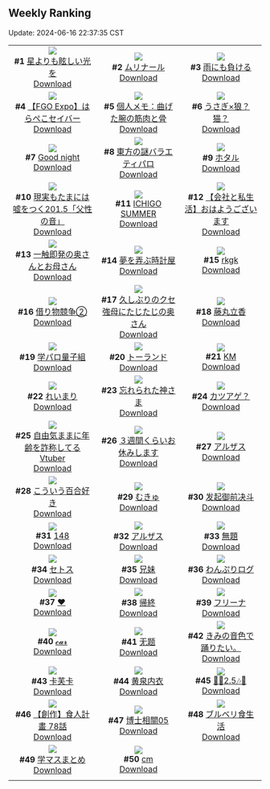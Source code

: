 ## Weekly Ranking
Update: 2024-06-16 22:37:35 CST

|      |      |      |
| :----: | :----: | :----: |
| ![](https://i.pixiv.re/c/240x480/img-master/img/2024/06/10/00/01/02/119501441_p0_master1200.jpg)<br>**#1** [星よりも眩しい光を](https://www.pixiv.net/artworks/119501441)<br>[Download](https://i.pixiv.re/img-original/img/2024/06/10/00/01/02/119501441_p0.jpg) | ![](https://i.pixiv.re/c/240x480/img-master/img/2024/06/10/00/51/11/119503396_p0_master1200.jpg)<br>**#2** [ムリナール](https://www.pixiv.net/artworks/119503396)<br>[Download](https://i.pixiv.re/img-original/img/2024/06/10/00/51/11/119503396_p0.jpg) | ![](https://i.pixiv.re/c/240x480/img-master/img/2024/06/10/07/30/01/119509229_p0_master1200.jpg)<br>**#3** [雨にも負ける](https://www.pixiv.net/artworks/119509229)<br>[Download](https://i.pixiv.re/img-original/img/2024/06/10/07/30/01/119509229_p0.jpg) |
| ![](https://i.pixiv.re/c/240x480/img-master/img/2024/06/09/11/54/13/119478848_p0_master1200.jpg)<br>**#4** [【FGO Expo】はらぺこセイバー](https://www.pixiv.net/artworks/119478848)<br>[Download](https://i.pixiv.re/img-original/img/2024/06/09/11/54/13/119478848_p0.jpg) | ![](https://i.pixiv.re/c/240x480/img-master/img/2024/06/11/06/00/11/119536542_p0_master1200.jpg)<br>**#5** [個人メモ：曲げた腕の筋肉と骨](https://www.pixiv.net/artworks/119536542)<br>[Download](https://i.pixiv.re/img-original/img/2024/06/11/06/00/11/119536542_p0.jpg) | ![](https://i.pixiv.re/c/240x480/img-master/img/2024/06/09/01/34/14/119469372_p0_master1200.jpg)<br>**#6** [うさぎ×狼？猫？](https://www.pixiv.net/artworks/119469372)<br>[Download](https://i.pixiv.re/img-original/img/2024/06/09/01/34/14/119469372_p0.jpg) |
| ![](https://i.pixiv.re/c/240x480/img-master/img/2024/06/10/01/31/45/119503787_p0_master1200.jpg)<br>**#7** [Good night](https://www.pixiv.net/artworks/119503787)<br>[Download](https://i.pixiv.re/img-original/img/2024/06/10/01/31/45/119503787_p0.png) | ![](https://i.pixiv.re/c/240x480/img-master/img/2024/06/10/00/15/22/119502270_p0_master1200.jpg)<br>**#8** [東方の謎バラエティパロ](https://www.pixiv.net/artworks/119502270)<br>[Download](https://i.pixiv.re/img-original/img/2024/06/10/00/15/22/119502270_p0.png) | ![](https://i.pixiv.re/c/240x480/img-master/img/2024/06/10/11/50/07/119512474_p0_master1200.jpg)<br>**#9** [ホタル](https://www.pixiv.net/artworks/119512474)<br>[Download](https://i.pixiv.re/img-original/img/2024/06/10/11/50/07/119512474_p0.jpg) |
| ![](https://i.pixiv.re/c/240x480/img-master/img/2024/06/09/18/00/01/119487870_p0_master1200.jpg)<br>**#10** [現実もたまには嘘をつく201.5「父性の音」](https://www.pixiv.net/artworks/119487870)<br>[Download](https://i.pixiv.re/img-original/img/2024/06/09/18/00/01/119487870_p0.jpg) | ![](https://i.pixiv.re/c/240x480/img-master/img/2024/06/10/01/23/35/119504292_p0_master1200.jpg)<br>**#11** [ICHIGO SUMMER](https://www.pixiv.net/artworks/119504292)<br>[Download](https://i.pixiv.re/img-original/img/2024/06/10/01/23/35/119504292_p0.jpg) | ![](https://i.pixiv.re/c/240x480/img-master/img/2024/06/11/12/00/14/119540885_p0_master1200.jpg)<br>**#12** [【会社と私生活】おはようございます](https://www.pixiv.net/artworks/119540885)<br>[Download](https://i.pixiv.re/img-original/img/2024/06/11/12/00/14/119540885_p0.jpg) |
| ![](https://i.pixiv.re/c/240x480/img-master/img/2024/06/10/00/06/05/119501854_p0_master1200.jpg)<br>**#13** [一触即発の奥さんとお母さん](https://www.pixiv.net/artworks/119501854)<br>[Download](https://i.pixiv.re/img-original/img/2024/06/10/00/06/05/119501854_p0.jpg) | ![](https://i.pixiv.re/c/240x480/img-master/img/2024/06/09/20/30/06/119492791_p0_master1200.jpg)<br>**#14** [夢を弄ぶ時計屋](https://www.pixiv.net/artworks/119492791)<br>[Download](https://i.pixiv.re/img-original/img/2024/06/09/20/30/06/119492791_p0.png) | ![](https://i.pixiv.re/c/240x480/img-master/img/2024/06/09/17/26/41/119486926_p0_master1200.jpg)<br>**#15** [rkgk](https://www.pixiv.net/artworks/119486926)<br>[Download](https://i.pixiv.re/img-original/img/2024/06/09/17/26/41/119486926_p0.png) |
| ![](https://i.pixiv.re/c/240x480/img-master/img/2024/06/10/17/22/29/119517953_p0_master1200.jpg)<br>**#16** [借り物競争②](https://www.pixiv.net/artworks/119517953)<br>[Download](https://i.pixiv.re/img-original/img/2024/06/10/17/22/29/119517953_p0.jpg) | ![](https://i.pixiv.re/c/240x480/img-master/img/2024/06/09/00/06/21/119466583_p0_master1200.jpg)<br>**#17** [久しぶりのクセ強母にたじたじの奥さん](https://www.pixiv.net/artworks/119466583)<br>[Download](https://i.pixiv.re/img-original/img/2024/06/09/00/06/21/119466583_p0.jpg) | ![](https://i.pixiv.re/c/240x480/img-master/img/2024/06/10/09/44/41/119510782_p0_master1200.jpg)<br>**#18** [藤丸立香](https://www.pixiv.net/artworks/119510782)<br>[Download](https://i.pixiv.re/img-original/img/2024/06/10/09/44/41/119510782_p0.jpg) |
| ![](https://i.pixiv.re/c/240x480/img-master/img/2024/06/10/18/39/01/119519814_p0_master1200.jpg)<br>**#19** [学パロ量子組](https://www.pixiv.net/artworks/119519814)<br>[Download](https://i.pixiv.re/img-original/img/2024/06/10/18/39/01/119519814_p0.png) | ![](https://i.pixiv.re/c/240x480/img-master/img/2024/06/09/00/10/46/119466771_p0_master1200.jpg)<br>**#20** [トーランド](https://www.pixiv.net/artworks/119466771)<br>[Download](https://i.pixiv.re/img-original/img/2024/06/09/00/10/46/119466771_p0.jpg) | ![](https://i.pixiv.re/c/240x480/img-master/img/2024/06/10/00/00/41/119501391_p0_master1200.jpg)<br>**#21** [KM](https://www.pixiv.net/artworks/119501391)<br>[Download](https://i.pixiv.re/img-original/img/2024/06/10/00/00/41/119501391_p0.png) |
| ![](https://i.pixiv.re/c/240x480/img-master/img/2024/06/09/12/05/09/119479246_p0_master1200.jpg)<br>**#22** [れいまり](https://www.pixiv.net/artworks/119479246)<br>[Download](https://i.pixiv.re/img-original/img/2024/06/09/12/05/09/119479246_p0.jpg) | ![](https://i.pixiv.re/c/240x480/img-master/img/2024/06/09/16/06/47/119484782_p0_master1200.jpg)<br>**#23** [忘れられた神さま](https://www.pixiv.net/artworks/119484782)<br>[Download](https://i.pixiv.re/img-original/img/2024/06/09/16/06/47/119484782_p0.jpg) | ![](https://i.pixiv.re/c/240x480/img-master/img/2024/06/09/20/41/04/119493180_p0_master1200.jpg)<br>**#24** [カツアゲ？](https://www.pixiv.net/artworks/119493180)<br>[Download](https://i.pixiv.re/img-original/img/2024/06/09/20/41/04/119493180_p0.jpg) |
| ![](https://i.pixiv.re/c/240x480/img-master/img/2024/06/10/21/04/06/119524038_p0_master1200.jpg)<br>**#25** [自由気ままに年齢を詐称してるVtuber](https://www.pixiv.net/artworks/119524038)<br>[Download](https://i.pixiv.re/img-original/img/2024/06/10/21/04/06/119524038_p0.png) | ![](https://i.pixiv.re/c/240x480/img-master/img/2024/06/10/00/52/25/119503433_p0_master1200.jpg)<br>**#26** [３週間くらいお休みします](https://www.pixiv.net/artworks/119503433)<br>[Download](https://i.pixiv.re/img-original/img/2024/06/10/00/52/25/119503433_p0.jpg) | ![](https://i.pixiv.re/c/240x480/img-master/img/2024/06/14/04/16/03/119513971_p0_master1200.jpg)<br>**#27** [アルザス](https://www.pixiv.net/artworks/119513971)<br>[Download](https://i.pixiv.re/img-original/img/2024/06/14/04/16/03/119513971_p0.jpg) |
| ![](https://i.pixiv.re/c/240x480/img-master/img/2024/06/10/19/10/26/119520647_p0_master1200.jpg)<br>**#28** [こういう百合好き](https://www.pixiv.net/artworks/119520647)<br>[Download](https://i.pixiv.re/img-original/img/2024/06/10/19/10/26/119520647_p0.jpg) | ![](https://i.pixiv.re/c/240x480/img-master/img/2024/06/10/00/01/14/119501478_p0_master1200.jpg)<br>**#29** [むきゅ](https://www.pixiv.net/artworks/119501478)<br>[Download](https://i.pixiv.re/img-original/img/2024/06/10/00/01/14/119501478_p0.jpg) | ![](https://i.pixiv.re/c/240x480/img-master/img/2024/06/10/01/14/40/119504091_p0_master1200.jpg)<br>**#30** [发起御前决斗](https://www.pixiv.net/artworks/119504091)<br>[Download](https://i.pixiv.re/img-original/img/2024/06/10/01/14/40/119504091_p0.jpg) |
| ![](https://i.pixiv.re/c/240x480/img-master/img/2024/06/10/15/07/26/119515600_p0_master1200.jpg)<br>**#31** [148](https://www.pixiv.net/artworks/119515600)<br>[Download](https://i.pixiv.re/img-original/img/2024/06/10/15/07/26/119515600_p0.jpg) | ![](https://i.pixiv.re/c/240x480/img-master/img/2024/06/10/00/00/05/119501283_p0_master1200.jpg)<br>**#32** [アルザス](https://www.pixiv.net/artworks/119501283)<br>[Download](https://i.pixiv.re/img-original/img/2024/06/10/00/00/05/119501283_p0.png) | ![](https://i.pixiv.re/c/240x480/img-master/img/2024/06/10/07/26/04/119509178_p0_master1200.jpg)<br>**#33** [無題](https://www.pixiv.net/artworks/119509178)<br>[Download](https://i.pixiv.re/img-original/img/2024/06/10/07/26/04/119509178_p0.jpg) |
| ![](https://i.pixiv.re/c/240x480/img-master/img/2024/06/10/19/40/48/119521389_p0_master1200.jpg)<br>**#34** [セトス](https://www.pixiv.net/artworks/119521389)<br>[Download](https://i.pixiv.re/img-original/img/2024/06/10/19/40/48/119521389_p0.jpg) | ![](https://i.pixiv.re/c/240x480/img-master/img/2024/06/09/21/19/58/119494752_p0_master1200.jpg)<br>**#35** [兄妹](https://www.pixiv.net/artworks/119494752)<br>[Download](https://i.pixiv.re/img-original/img/2024/06/09/21/19/58/119494752_p0.png) | ![](https://i.pixiv.re/c/240x480/img-master/img/2024/06/09/09/04/34/119475535_p0_master1200.jpg)<br>**#36** [わんぷりログ](https://www.pixiv.net/artworks/119475535)<br>[Download](https://i.pixiv.re/img-original/img/2024/06/09/09/04/34/119475535_p0.png) |
| ![](https://i.pixiv.re/c/240x480/img-master/img/2024/06/10/17/43/00/119518390_p0_master1200.jpg)<br>**#37** [❤](https://www.pixiv.net/artworks/119518390)<br>[Download](https://i.pixiv.re/img-original/img/2024/06/10/17/43/00/119518390_p0.jpg) | ![](https://i.pixiv.re/c/240x480/img-master/img/2024/06/10/00/09/16/119502013_p0_master1200.jpg)<br>**#38** [帰終](https://www.pixiv.net/artworks/119502013)<br>[Download](https://i.pixiv.re/img-original/img/2024/06/10/00/09/16/119502013_p0.jpg) | ![](https://i.pixiv.re/c/240x480/img-master/img/2024/06/09/00/21/05/119466078_p0_master1200.jpg)<br>**#39** [フリーナ](https://www.pixiv.net/artworks/119466078)<br>[Download](https://i.pixiv.re/img-original/img/2024/06/09/00/21/05/119466078_p0.png) |
| ![](https://i.pixiv.re/c/240x480/img-master/img/2024/06/10/16/50/12/119517318_p0_master1200.jpg)<br>**#40** [𝓬𝓪𝓻](https://www.pixiv.net/artworks/119517318)<br>[Download](https://i.pixiv.re/img-original/img/2024/06/10/16/50/12/119517318_p0.png) | ![](https://i.pixiv.re/c/240x480/img-master/img/2024/06/09/00/00/51/119466142_p0_master1200.jpg)<br>**#41** [无题](https://www.pixiv.net/artworks/119466142)<br>[Download](https://i.pixiv.re/img-original/img/2024/06/09/00/00/51/119466142_p0.png) | ![](https://i.pixiv.re/c/240x480/img-master/img/2024/06/09/12/17/34/119479570_p0_master1200.jpg)<br>**#42** [きみの音色で踊りたい。](https://www.pixiv.net/artworks/119479570)<br>[Download](https://i.pixiv.re/img-original/img/2024/06/09/12/17/34/119479570_p0.jpg) |
| ![](https://i.pixiv.re/c/240x480/img-master/img/2024/06/09/18/00/12/119487904_p0_master1200.jpg)<br>**#43** [卡芙卡](https://www.pixiv.net/artworks/119487904)<br>[Download](https://i.pixiv.re/img-original/img/2024/06/09/18/00/12/119487904_p0.jpg) | ![](https://i.pixiv.re/c/240x480/img-master/img/2024/06/10/16/40/00/119517153_p0_master1200.jpg)<br>**#44** [黄泉内衣](https://www.pixiv.net/artworks/119517153)<br>[Download](https://i.pixiv.re/img-original/img/2024/06/10/16/40/00/119517153_p0.jpg) | ![](https://i.pixiv.re/c/240x480/img-master/img/2024/06/09/08/00/56/119474524_p0_master1200.jpg)<br>**#45** [🎉🎶2.5🎶🎉](https://www.pixiv.net/artworks/119474524)<br>[Download](https://i.pixiv.re/img-original/img/2024/06/09/08/00/56/119474524_p0.png) |
| ![](https://i.pixiv.re/c/240x480/img-master/img/2024/06/10/16/45/25/119517239_p0_master1200.jpg)<br>**#46** [【創作】食人計畫 78話](https://www.pixiv.net/artworks/119517239)<br>[Download](https://i.pixiv.re/img-original/img/2024/06/10/16/45/25/119517239_p0.jpg) | ![](https://i.pixiv.re/c/240x480/img-master/img/2024/06/09/15/57/11/119484535_p0_master1200.jpg)<br>**#47** [博士相關05](https://www.pixiv.net/artworks/119484535)<br>[Download](https://i.pixiv.re/img-original/img/2024/06/09/15/57/11/119484535_p0.jpg) | ![](https://i.pixiv.re/c/240x480/img-master/img/2024/06/11/18/03/29/119546793_p0_master1200.jpg)<br>**#48** [ブルベリ食生活](https://www.pixiv.net/artworks/119546793)<br>[Download](https://i.pixiv.re/img-original/img/2024/06/11/18/03/29/119546793_p0.png) |
| ![](https://i.pixiv.re/c/240x480/img-master/img/2024/06/09/02/09/42/119470107_p0_master1200.jpg)<br>**#49** [学マスまとめ](https://www.pixiv.net/artworks/119470107)<br>[Download](https://i.pixiv.re/img-original/img/2024/06/09/02/09/42/119470107_p0.jpg) | ![](https://i.pixiv.re/c/240x480/img-master/img/2024/06/10/20/40/07/119523296_p0_master1200.jpg)<br>**#50** [cm](https://www.pixiv.net/artworks/119523296)<br>[Download](https://i.pixiv.re/img-original/img/2024/06/10/20/40/07/119523296_p0.png) |
|      |
